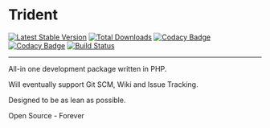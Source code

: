 Trident
=======

[![Latest Stable Version](https://img.shields.io/packagist/v/AndrewMontagne/Trident.svg?label=stable)](https://packagist.org/packages/andrewmontagne/trident) [![Total Downloads](https://img.shields.io/packagist/dt/AndrewMontagne/Trident.svg?label=downloads)](https://packagist.org/packages/andrewmontagne/trident) [![Codacy Badge](https://img.shields.io/codacy/e10eadc29f4e43f49b3969e831213932.svg?label=quality)](https://www.codacy.com/app/andrewmontagne/Trident) [![Codacy Badge](https://api.codacy.com/project/badge/coverage/e10eadc29f4e43f49b3969e831213932)](https://www.codacy.com/app/andrewmontagne/Trident) [![Build Status](https://img.shields.io/travis/AndrewMontagne/Trident.svg)](https://travis-ci.org/AndrewMontagne/Trident)

---------------------------------------

All-in one development package written in PHP.

Will eventually support Git SCM, Wiki and Issue Tracking.

Designed to be as lean as possible.

Open Source - Forever
